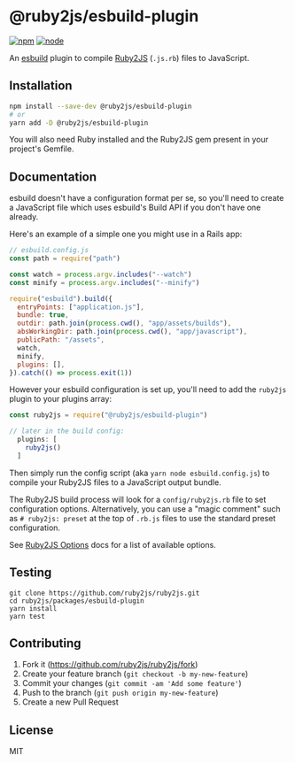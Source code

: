 # @ruby2js/esbuild-plugin

[![npm][npm]][npm-url]
[![node][node]][node-url]

An [esbuild](https://esbuild.github.io) plugin to compile [Ruby2JS](https://www.ruby2js.com) (`.js.rb`) files to JavaScript.

## Installation

```bash
npm install --save-dev @ruby2js/esbuild-plugin
# or
yarn add -D @ruby2js/esbuild-plugin
```

You will also need Ruby installed and the Ruby2JS gem present in your project's Gemfile.

## Documentation

esbuild doesn't have a configuration format per se, so you'll need to create a JavaScript file which uses esbuild's Build API if you don't have one already.

Here's an example of a simple one you might use in a Rails app:

```js
// esbuild.config.js
const path = require("path")

const watch = process.argv.includes("--watch")
const minify = process.argv.includes("--minify")

require("esbuild").build({
  entryPoints: ["application.js"],
  bundle: true,
  outdir: path.join(process.cwd(), "app/assets/builds"),
  absWorkingDir: path.join(process.cwd(), "app/javascript"),
  publicPath: "/assets",
  watch,
  minify,
  plugins: [],
}).catch(() => process.exit(1))
```

However your esbuild configuration is set up, you'll need to add the `ruby2js` plugin to your plugins array:

```js
const ruby2js = require("@ruby2js/esbuild-plugin")

// later in the build config:
  plugins: [
    ruby2js()
  ]
```

Then simply run the config script (aka `yarn node esbuild.config.js`) to compile your Ruby2JS files to a JavaScript output bundle.

The Ruby2JS build process will look for a `config/ruby2js.rb` file to set configuration options. Alternatively, you can use a "magic comment" such as `# ruby2js: preset` at the top of `.rb.js` files to use the standard preset configuration.

See [Ruby2JS Options](https://www.ruby2js.com/docs/options) docs for a list of available options.

## Testing

```
git clone https://github.com/ruby2js/ruby2js.git
cd ruby2js/packages/esbuild-plugin
yarn install
yarn test
```

## Contributing

1. Fork it (https://github.com/ruby2js/ruby2js/fork)
2. Create your feature branch (`git checkout -b my-new-feature`)
3. Commit your changes (`git commit -am 'Add some feature'`)
4. Push to the branch (`git push origin my-new-feature`)
5. Create a new Pull Request

## License

MIT

[npm]: https://img.shields.io/npm/v/@ruby2js/esbuild-plugin.svg
[npm-url]: https://npmjs.com/package/@ruby2js/esbuild-plugin
[node]: https://img.shields.io/node/v/@ruby2js/esbuild-plugin.svg
[node-url]: https://nodejs.org

